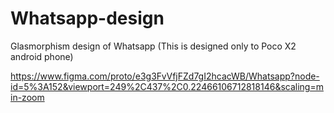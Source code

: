 # Whatsapp-design
Glasmorphism design of Whatsapp
(This is designed only to Poco X2 android phone)

https://www.figma.com/proto/e3g3FvVfjFZd7gI2hcacWB/Whatsapp?node-id=5%3A152&viewport=249%2C437%2C0.22466106712818146&scaling=min-zoom

